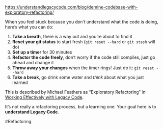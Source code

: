 https://understandlegacycode.com/blog/demine-codebase-with-exploratory-refactoring/

When you feel stuck because you don’t understand what the code is doing, here’s what you can do:

1.  **Take a breath**, there is a way out and you’re about to find it
2.  **Reset your git status** to start fresh (`git reset --hard` or `git stash` will do)
3.  **Set up a timer** for 30 minutes
4.  **Refactor the code freely**, don’t worry if the code still compiles, just go ahead and change it
5.  **Throw away your changes** when the timer rings! Just do it: `git reset --hard`
6.  **Take a break**, go drink some water and _think_ about what you just learned

This is described by Michael Feathers as “Exploratory Refactoring” in [Working Effectively with Legacy Code](https://understandlegacycode.com/blog/key-points-of-working-effectively-with-legacy-code).

It’s not really a refactoring process, but a learning one. Your goal here is to **understand Legacy Code**.

#Refactoring 